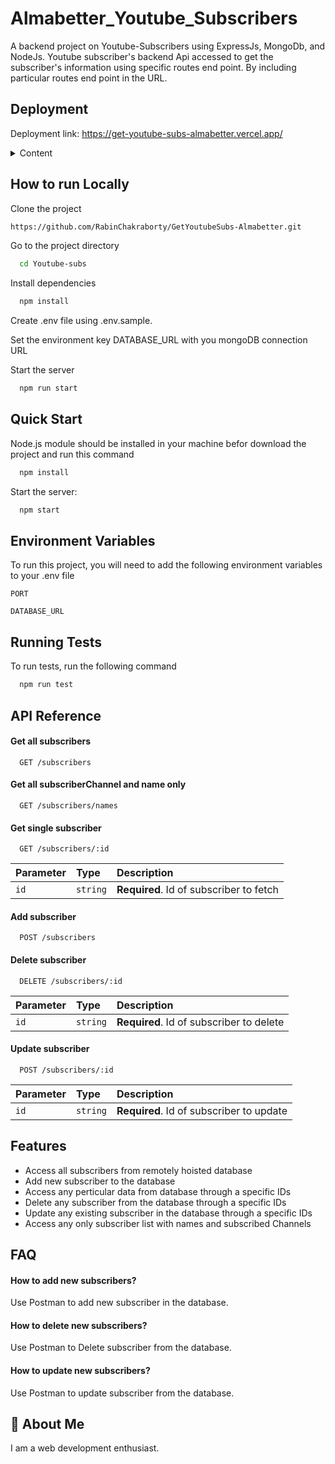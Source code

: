 # Almabetter_Youtube_Subscribers
A backend project on Youtube-Subscribers using ExpressJs, MongoDb, and NodeJs.
Youtube subscriber's backend Api accessed to get the subscriber's information using specific routes end point.
By including particular routes end point in the URL.

## Deployment
Deployment link:
https://get-youtube-subs-almabetter.vercel.app/

<!-- TABLE OF CONTENTS -->
<details>
    <summary>Content</summary>
    <ol>
        <li><a href="#features">Features</a></li>
        <li><a href="#Demo">Demo</a></li>
        <li><a href="#Quick-Start">Quick Start</a></li>
        <li><a href="#how-to-run-locally">How to run Locally</a></li>
        <li><a href="#API-Reference">API reference</a></li>
        <li><a href="#faq">FAQ</a></li>
    </ol>
</details>

## How to run Locally

Clone the project

```bash
https://github.com/RabinChakraborty/GetYoutubeSubs-Almabetter.git
```

Go to the project directory

```bash
  cd Youtube-subs
```

Install dependencies

```bash
  npm install
```

Create .env file using .env.sample.

Set the environment key DATABASE_URL with you mongoDB connection URL

Start the server

```bash
  npm run start
```

## Quick Start

Node.js module should be installed in your machine befor download the project and run this command

```bash
  npm install
```

Start the server:

```bash
  npm start
```

## Environment Variables

To run this project, you will need to add the following environment variables to your .env file

`PORT`

`DATABASE_URL`

## Running Tests

To run tests, run the following command

```bash
  npm run test
```

## API Reference

#### Get all subscribers

```http
  GET /subscribers
```

#### Get all subscriberChannel and name only

```http
  GET /subscribers/names
```

#### Get single subscriber

```http
  GET /subscribers/:id
```

| Parameter | Type     | Description                             |
| :-------- | :------- | :-------------------------------------- |
| `id`      | `string` | **Required**. Id of subscriber to fetch |

#### Add subscriber

```http
  POST /subscribers
```

#### Delete subscriber

```http
  DELETE /subscribers/:id
```

| Parameter | Type     | Description                              |
| :-------- | :------- | :--------------------------------------- |
| `id`      | `string` | **Required**. Id of subscriber to delete |

#### Update subscriber

```http
  POST /subscribers/:id
```

| Parameter | Type     | Description                              |
| :-------- | :------- | :--------------------------------------- |
| `id`      | `string` | **Required**. Id of subscriber to update |

## Features

- Access all subscribers from remotely hoisted database
- Add new subscriber to the database
- Access any perticular data from database through a specific IDs
- Delete any subscriber from the database through a specific IDs
- Update any existing subscriber in the database through a specific IDs
- Access any only subscriber list with names and subscribed Channels

## FAQ

#### How to add new subscribers?

Use Postman to add new subscriber in the database.

#### How to delete new subscribers?

Use Postman to Delete subscriber from the database.

#### How to update new subscribers?

Use Postman to update subscriber from the database.

## 🚀 About Me

I am a web development enthusiast.
